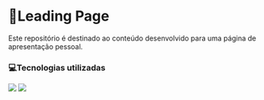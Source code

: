 <h1>👤Leading Page</h1>

<p>Este repositório é destinado ao conteúdo desenvolvido para uma página de apresentação pessoal.</p>

<h3>💻Tecnologias utilizadas</h3>

<div>
  <img src="https://img.icons8.com/?size=100&id=20909&format=png&color=000000">
  <img src="https://img.icons8.com/?size=100&id=21278&format=png&color=000000">
</div>
